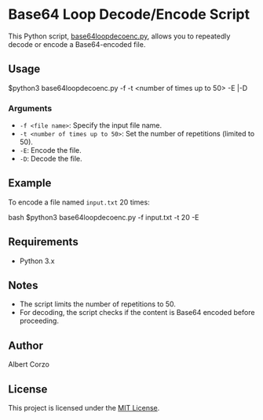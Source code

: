 # Base64 Loop Decode/Encode Script

This Python script, [base64loopdecoenc.py](https://github.com/Acorzo1983/base64loopdecoenc/blob/main/base64loopdecoenc.py), allows you to repeatedly decode or encode a Base64-encoded file.

## Usage

$python3 base64loopdecoenc.py -f <file name> -t <number of times up to 50> -E <For Encoding> |-D <For Decoding>


### Arguments

- `-f <file name>`: Specify the input file name.
- `-t <number of times up to 50>`: Set the number of repetitions (limited to 50).
- `-E`: Encode the file.
- `-D`: Decode the file.

## Example

To encode a file named `input.txt` 20 times:

bash
$python3 base64loopdecoenc.py -f input.txt -t 20 -E


## Requirements

- Python 3.x

## Notes

- The script limits the number of repetitions to 50.
- For decoding, the script checks if the content is Base64 encoded before proceeding.

## Author

Albert Corzo

## License

This project is licensed under the [MIT License](LICENSE).
